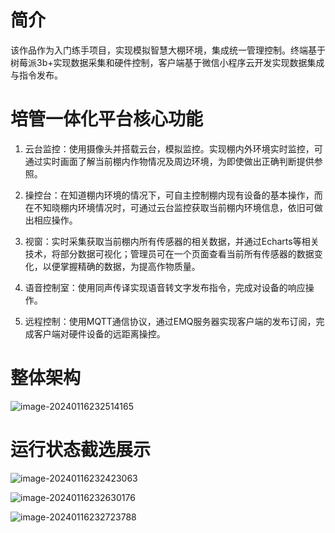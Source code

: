 # 简介

该作品作为入门练手项目，实现模拟智慧大棚环境，集成统一管理控制。终端基于树莓派3b+实现数据采集和硬件控制，客户端基于微信小程序云开发实现数据集成与指令发布。

# 培管一体化平台核心功能

1. 云台监控：使用摄像头并搭载云台，模拟监控。实现棚内外环境实时监控，可通过实时画面了解当前棚内作物情况及周边环境，为即使做出正确判断提供参照。

2. 操控台：在知道棚内环境的情况下，可自主控制棚内现有设备的基本操作，而在不知晓棚内环境情况时，可通过云台监控获取当前棚内环境信息，依旧可做出相应操作。

3. 视窗：实时采集获取当前棚内所有传感器的相关数据，并通过Echarts等相关技术，将部分数据可视化；管理员可在一个页面查看当前所有传感器的数据变化，以便掌握精确的数据，为提高作物质量。

4. 语音控制室：使用同声传译实现语音转文字发布指令，完成对设备的响应操作。

5. 远程控制：使用MQTT通信协议，通过EMQ服务器实现客户端的发布订阅，完成客户端对硬件设备的远距离操控。

# 整体架构

![image-20240116232514165](I:\Desktop\培管一体化平台\培管一体化平台源码\img\image-20240116232514165.png)

# 运行状态截选展示

![image-20240116232423063](I:\Desktop\培管一体化平台\培管一体化平台源码\img\image-20240116232423063.png)

![image-20240116232630176](I:\Desktop\培管一体化平台\培管一体化平台源码\img\image-20240116232630176.png)

![image-20240116232723788](I:\Desktop\培管一体化平台\培管一体化平台源码\img\image-20240116232723788.png)